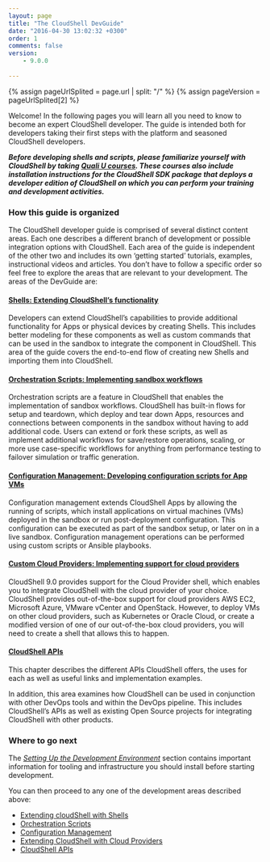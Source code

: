 ```yaml
---
layout: page
title: "The CloudShell DevGuide"
date: "2016-04-30 13:02:32 +0300"
order: 1
comments: false
version:
    - 9.0.0
    
---
```


{% assign pageUrlSplited = page.url | split: "/" %}
{% assign pageVersion = pageUrlSplited[2] %}

Welcome! In the following pages you will learn all you need to know to become an expert CloudShell developer. The guide is intended both for developers taking their first steps with the platform and seasoned CloudShell developers.

_**Before developing shells and scripts, please familiarize yourself with CloudShell by taking [Quali U courses](http://courses.quali.com). These courses also include installation instructions for the CloudShell SDK package that deploys a developer edition of CloudShell on which you can perform your training and development activities.**_

### How this guide is organized

The CloudShell developer guide is comprised of several distinct content areas. Each one describes a different branch of development or possible integration options with CloudShell. Each area of the guide is independent of the other two and includes its own ‘getting started’ tutorials, examples, instructional videos and articles. You don’t have to follow a specific order so feel free to explore the areas that are relevant to your development. The areas of the DevGuide are:

#### [Shells: Extending CloudShell’s functionality]({{site.baseurl}}/shells/{{pageVersion}}/getting-started.html)

Developers can extend CloudShell’s capabilities to provide additional functionality for Apps or physical devices by creating Shells. This includes better modeling for these components as well as custom commands that can be used in the sandbox to integrate the component in CloudShell. This area of the guide covers the end-to-end flow of creating new Shells and importing them into CloudShell.


#### [Orchestration Scripts: Implementing sandbox workflows]({{site.baseurl}}/orchestration/{{pageVersion}}/getting-started.html)

Orchestration scripts are a feature in CloudShell that enables the implementation of sandbox workflows. CloudShell has built-in flows for setup and teardown, which deploy and tear down Apps, resources and connections between components in the sandbox without having to add additional code. Users can extend or fork these scripts, as well as implement additional workflows for save/restore operations, scaling, or more use case-specific workflows for anything from performance testing to failover simulation or traffic generation.


#### [Configuration Management: Developing configuration scripts for App VMs]({{site.baseurl}}/configmanagement/{{pageVersion}}/cf-overview.html)
Configuration management extends CloudShell Apps by allowing the running of scripts, which install applications on virtual machines (VMs) deployed in the sandbox or run post-deployment configuration. This configuration can be executed as part of the sandbox setup, or later on in a live sandbox. Configuration management operations can be performed using custom scripts or Ansible playbooks.


#### [Custom Cloud Providers: Implementing support for cloud providers]({{site.baseurl}}/cloudproviders/{{pageVersion}}/getting-started-with-cloud-providers.html)

CloudShell 9.0 provides support for the Cloud Provider shell, which enables you to integrate CloudShell with the cloud provider of your choice. CloudShell provides out-of-the-box support for cloud providers AWS EC2, Microsoft Azure, VMware vCenter and OpenStack. However, to deploy VMs on other cloud providers, such as Kubernetes or Oracle Cloud, or create a modified version of one of our out-of-the-box cloud providers, you will need to create a shell that allows this to happen.


#### [CloudShell APIs]({{site.baseurl}}/devops/{{pageVersion}}/available-apis.html)

This chapter describes the different APIs CloudShell offers, the uses for each as well as useful links and implementation examples.

In addition, this area examines how CloudShell can be used in conjunction with other DevOps tools and within the DevOps pipeline. This includes CloudShell’s APIs as well as existing Open Source projects for integrating CloudShell with other products.

### Where to go next

The _[Setting Up the Development Environment]({{site.baseurl}}/introduction/{{pageVersion}}/setting-up-the-development-ide.html)_ section contains important information for tooling and infrastructure you should install before starting development.

You can then proceed to any one of the development areas described above:

* [Extending cloudShell with Shells]({{site.baseurl}}/shells/{{pageVersion}}/getting-started.html)
* [Orchestration Scripts]({{site.baseurl}}/orchestration/{{pageVersion}}/getting-started.html)
* [Configuration Management]({{site.baseurl}}/configmanagement/{{pageVersion}}/cf-overview.html)
* [Extending CloudShell with Cloud Providers]({{site.baseurl}}/cloudproviders/{{pageVersion}}/getting-started-with-cloud-providers.html)
* [CloudShell APIs]({{site.baseurl}}/devops/{{pageVersion}}/available-apis.html)

